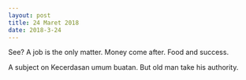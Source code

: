 ```yaml
---
layout: post
title: 24 Maret 2018
date: 2018-3-24
---
```

See? A job is the only matter.
Money come after. Food and success.

A subject on Kecerdasan umum buatan.
But old man take his authority.